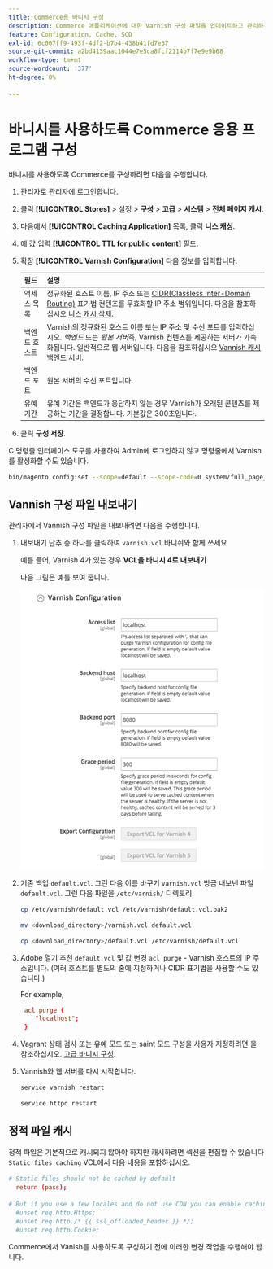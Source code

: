 ```yaml
---
title: Commerce용 바니시 구성
description: Commerce 애플리케이션에 대한 Varnish 구성 파일을 업데이트하고 관리하는 방법에 대해 알아봅니다.
feature: Configuration, Cache, SCD
exl-id: 6c007ff9-493f-4df2-b7b4-438b41fd7e37
source-git-commit: a2bd4139aac1044e7e5ca8fcf2114b7f7e9e9b68
workflow-type: tm+mt
source-wordcount: '377'
ht-degree: 0%

---
```


# 바니시를 사용하도록 Commerce 응용 프로그램 구성

바니시를 사용하도록 Commerce를 구성하려면 다음을 수행합니다.

1. 관리자로 관리자에 로그인합니다.
1. 클릭 **[!UICONTROL Stores]** > 설정 > **구성** > **고급** > **시스템** > **전체 페이지 캐시**.
1. 다음에서 **[!UICONTROL Caching Application]** 목록, 클릭 **니스 캐싱**.
1. 에 값 입력 **[!UICONTROL TTL for public content]** 필드.
1. 확장 **[!UICONTROL Varnish Configuration]** 다음 정보를 입력합니다.

   | 필드 | 설명 |
   | ----- | ----------- |
   | 액세스 목록 | 정규화된 호스트 이름, IP 주소 또는 [CIDR(Classless Inter-Domain Routing)](https://www.digitalocean.com/community/tutorials/understanding-ip-addresses-subnets-and-cidr-notation-for-networking) 표기법 컨텐츠를 무효화할 IP 주소 범위입니다. 다음을 참조하십시오 [니스 캐시 삭제](https://varnish-cache.org/docs/3.0/tutorial/purging.html). |
   | 백엔드 호스트 | Varnish의 정규화된 호스트 이름 또는 IP 주소 및 수신 포트를 입력하십시오. _백엔드_ 또는 _원본 서버_&#x200B;즉, Varnish 컨텐츠를 제공하는 서버가 가속화됩니다. 일반적으로 웹 서버입니다. 다음을 참조하십시오 [Vannish 캐시 백엔드 서버](https://www.varnish-cache.org/docs/trunk/users-guide/vcl-backends.html). |
   | 백엔드 포트 | 원본 서버의 수신 포트입니다. |
   | 유예 기간 | 유예 기간은 백엔드가 응답하지 않는 경우 Varnish가 오래된 콘텐츠를 제공하는 기간을 결정합니다. 기본값은 300초입니다. |

1. 클릭 **구성 저장**.

C 명령줄 인터페이스 도구를 사용하여 Admin에 로그인하지 않고 명령줄에서 Varnish를 활성화할 수도 있습니다.

```bash
bin/magento config:set --scope=default --scope-code=0 system/full_page_cache/caching_application 2
```

## Vannish 구성 파일 내보내기

관리자에서 Vannish 구성 파일을 내보내려면 다음을 수행합니다.

1. 내보내기 단추 중 하나를 클릭하여 `varnish.vcl` 바니쉬와 함께 쓰세요

   예를 들어, Varnish 4가 있는 경우 **VCL을 바니시 4로 내보내기**

   다음 그림은 예를 보여 줍니다.

   ![관리자에서 바니시를 사용하도록 Commerce 구성](../../assets/configuration/varnish-admin-22.png)

1. 기존 백업 `default.vcl`. 그런 다음 이름 바꾸기 `varnish.vcl` 방금 내보낸 파일 `default.vcl`. 그런 다음 파일을 `/etc/varnish/` 디렉토리.

   ```bash
   cp /etc/varnish/default.vcl /etc/varnish/default.vcl.bak2
   ```

   ```bash
   mv <download_directory>/varnish.vcl default.vcl
   ```

   ```bash
   cp <download_directory>/default.vcl /etc/varnish/default.vcl
   ```

1. Adobe 열기 추천 `default.vcl` 및 값 변경 `acl purge` - Varnish 호스트의 IP 주소입니다. (여러 호스트를 별도의 줄에 지정하거나 CIDR 표기법을 사용할 수도 있습니다.)

   For example,

   ```conf
    acl purge {
       "localhost";
    }
   ```

1. Vagrant 상태 검사 또는 유예 모드 또는 saint 모드 구성을 사용자 지정하려면 을 참조하십시오. [고급 바니시 구성](config-varnish-advanced.md).

1. Vannish와 웹 서버를 다시 시작합니다.

   ```bash
   service varnish restart
   ```

   ```bash
   service httpd restart
   ```

## 정적 파일 캐시

정적 파일은 기본적으로 캐시되지 않아야 하지만 캐시하려면 섹션을 편집할 수 있습니다 `Static files caching` VCL에서 다음 내용을 포함하십시오.

```conf
# Static files should not be cached by default
  return (pass);

# But if you use a few locales and do not use CDN you can enable caching static files by commenting previous line (#return (pass);) and uncommenting next 3 lines
  #unset req.http.Https;
  #unset req.http./* {{ ssl_offloaded_header }} */;
  #unset req.http.Cookie;
```

Commerce에서 Vanish를 사용하도록 구성하기 전에 이러한 변경 작업을 수행해야 합니다.
